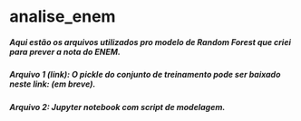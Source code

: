 # analise_enem
##### Aqui estão os arquivos utilizados pro modelo de Random Forest que criei para prever a nota do ENEM.
##### Arquivo 1 (link): O pickle do conjunto de treinamento pode ser baixado neste link: (em breve).
##### Arquivo 2: Jupyter notebook com script de modelagem.
